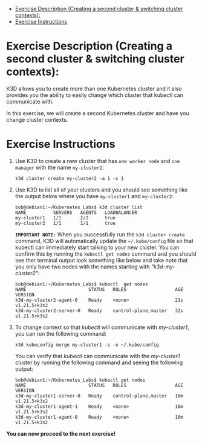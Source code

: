 - [Exercise Description (Creating a second cluster & switching cluster contexts):](#exercise-description-creating-a-second-cluster--switching-cluster-contexts)
- [Exercise Instructions](#exercise-instructions)

# Exercise Description (Creating a second cluster & switching cluster contexts):
K3D allows you to create more than one Kubernetes cluster and it also provides you the ability to easily change which cluster that kubectl can communicate with.

In this exercise, we will create a second Kubernetes cluster and have you change cluster contexts.

# Exercise Instructions

1. Use K3D to create a new cluster that has `one worker node` and `one manager` with the name `my-cluster2`:
   ```
   k3d cluster create my-cluster2 -a 1 -s 1
   ``` 

2. Use K3D to list all of your clusters and you should see something like the output below where you have `my-cluster1` and `my-cluster2`:
   ```
   bob@debian1:~/Kubernetes_Labs$ k3d cluster list
   NAME          SERVERS   AGENTS   LOADBALANCER
   my-cluster1   1/1       2/2      true
   my-cluster2   1/1       1/1      true
   ```
   **`IMPORTANT NOTE:`** When you successfully run the `k3d cluster create` command, K3D will automatically update the `~/.kube/config` file so that kubectl can immediately start talking to your new cluster. You can confirm this by running the `kubectl get nodes` command and you should see ther terminal output look something like below and take note that you only have two nodes with the names starting with *"k3d-my-cluster2"*:
   ```
   bob@debian1:~/Kubernetes_Labs$ kubectl  get nodes
   NAME                       STATUS   ROLES                  AGE   VERSION
   k3d-my-cluster2-agent-0    Ready    <none>                 21s   v1.21.5+k3s2
   k3d-my-cluster2-server-0   Ready    control-plane,master   32s   v1.21.5+k3s2
   ```
3. To change context so that *kubectl* will communicate with *my-cluster1*, you can run the following command:
   ```
   k3d kubeconfig merge my-cluster1 -s -o ~/.kube/config
   ```
   You can verify that *kubectl* can communicate with the *my-cluster1* cluster by running the following command and seeing the following output:
   ```
   bob@debian1:~/Kubernetes_Labs$ kubectl get nodes
   NAME                       STATUS   ROLES                  AGE   VERSION
   k3d-my-cluster1-server-0   Ready    control-plane,master   16m   v1.21.5+k3s2
   k3d-my-cluster1-agent-1    Ready    <none>                 16m   v1.21.5+k3s2
   k3d-my-cluster1-agent-0    Ready    <none>                 16m   v1.21.5+k3s2
   ```

**You can now proceed to the next exercise!**